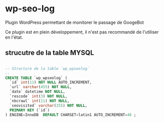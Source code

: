 # wp-seo-log
Plugin WordPress permettant de monitorer le passage de GoogeBot

Ce plugin est en plein développement, il n'est pas recommandé de l'utiliser en l'état.

## strucutre de la table MYSQL 


```sql

-- Structure de la table `wp_wpseolog`
--
CREATE TABLE `wp_wpseolog` (
  `id` int(11) NOT NULL AUTO_INCREMENT,
  `url` varchar(455) NOT NULL,
  `date` datetime NOT NULL,
  `rescode` int(3) NOT NULL,
  `nbcrawl` int(11) NOT NULL,
  `seovisited` varchar(255) NOT NULL,
  PRIMARY KEY (`id`)
) ENGINE=InnoDB  DEFAULT CHARSET=latin1 AUTO_INCREMENT=46 ;

```


